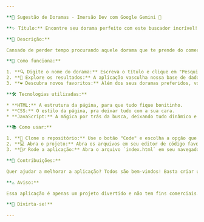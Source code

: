 ```yaml
---

**🌟 Sugestão de Doramas - Imersão Dev com Google Gemini 🌟

**✨ Título:** Encontre seu dorama perfeito com este buscador incrível! 

**📜 Descrição:**

Cansado de perder tempo procurando aquele dorama que te prende do começo ao fim? Com esta aplicação, você encontra tudo o que precisa em poucos cliques! ⚡ **Vamos lá!** 

**🚀 Como funciona:**

1. **🔍 Digite o nome do dorama:** Escreva o título e clique em "Pesquisar".
2. **🎉 Explore os resultados:** A aplicação vasculha nossa base de dados e te mostra todos os doramas que combinam com a sua busca.
3. **❤️ Descubra novos favoritos:** Além dos seus doramas preferidos, você pode encontrar novas séries para maratonar e se apaixonar!

**🛠️ Tecnologias utilizadas:**

* **HTML:** A estrutura da página, para que tudo fique bonitinho.
* **CSS:** O estilo da página, pra deixar tudo com a sua cara.
* **JavaScript:** A mágica por trás da busca, deixando tudo dinâmico e divertido.

**📚 Como usar:**

1. **🔗 Clone o repositório:** Use o botão "Code" e escolha a opção que preferir (HTTPS, SSH, etc.).
2. **💻 Abra o projeto:** Abra os arquivos em seu editor de código favorito.
3. **🏃‍♂️ Rode a aplicação:** Abra o arquivo `index.html` em seu navegador e comece a explorar!

**🤝 Contribuições:**

Quer ajudar a melhorar a aplicação? Todos são bem-vindos! Basta criar um fork do repositório e enviar um pull request. Sua ajuda é super apreciada! 🙌

**⚠️ Aviso:**

Essa aplicação é apenas um projeto divertido e não tem fins comerciais. As informações sobre os doramas podem não estar 100% atualizadas.

**🎉 Divirta-se!** 

---
```

